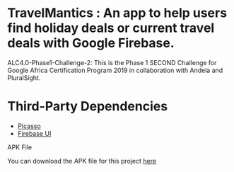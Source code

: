 # TravelMantics : An app to help users find holiday deals or current travel deals with Google Firebase.
ALC4.0-Phase1-Challenge-2: This is the Phase 1 SECOND Challenge for Google Africa Certification Program 2019 in collaboration with Andela and PluralSight. 
# Third-Party Dependencies
<ul>
<li><a href="https://github.com/square/picasso">Picasso</a></li>
<li><a href="https://github.com/firebase/FirebaseUI-Android">Firebase UI</a></li>
</ul>

APK File
<p>You can download the APK file for this project <a href="https://github.com/maduoma/TRAVELMANTICS/blob/master/app/release" rel="nofollow">here</a></p>
